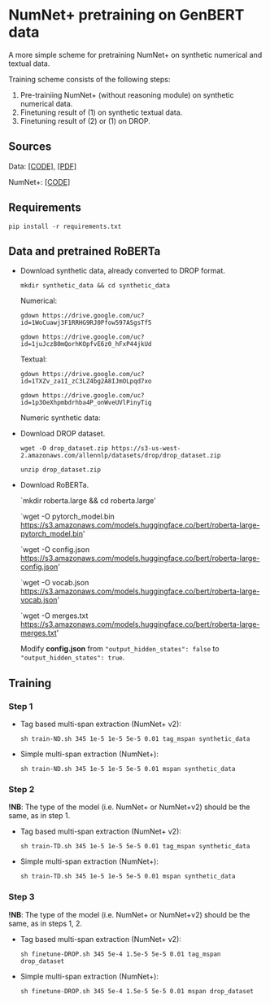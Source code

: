 # NumNet+ pretraining on GenBERT data

A more simple scheme for pretraining NumNet+ on synthetic numerical and textual data.

Training scheme consists of the following steps:

1. Pre-trainiing NumNet+ (without reasoning module) on synthetic numerical data.
2. Finetuning result of (1) on synthetic textual data.
3. Finetuning result of (2) or (1) on DROP.

## Sources

Data: [[CODE]](https://github.com/ag1988/injecting_numeracy), [[PDF]](https://arxiv.org/pdf/2004.04487.pdf)

NumNet+: [[CODE]](https://github.com/llamazing/numnet_plus)

## Requirements

`pip install -r requirements.txt`

## Data and pretrained RoBERTa

- Download synthetic data, already converted to DROP format.

  `mkdir synthetic_data && cd synthetic_data`
  
  Numerical:
  
  `gdown https://drive.google.com/uc?id=1WoCuawj3F1RRHG9RJ0Pfow597ASgsTf5`
  
  `gdown https://drive.google.com/uc?id=1juJczB0mQorhKOpfvE6z0_hFxP44jkUd`
  
  Textual:
  
  `gdown https://drive.google.com/uc?id=1TXZv_za1I_zC3LZ4bg2A8IJmOLpqd7xo`
  
  `gdown https://drive.google.com/uc?id=1p3OeXhpmbdrhba4P_onWveUVlPinyTig`
  
  Numeric synthetic data:
  
- Download DROP dataset.

  `wget -O drop_dataset.zip https://s3-us-west-2.amazonaws.com/allennlp/datasets/drop/drop_dataset.zip`
   
  `unzip drop_dataset.zip`

- Download RoBERTa.

  `mkdir roberta.large && cd roberta.large'
  
  `wget -O pytorch_model.bin https://s3.amazonaws.com/models.huggingface.co/bert/roberta-large-pytorch_model.bin'
  
  `wget -O config.json https://s3.amazonaws.com/models.huggingface.co/bert/roberta-large-config.json'
  
  `wget -O vocab.json https://s3.amazonaws.com/models.huggingface.co/bert/roberta-large-vocab.json'
  
  `wget -O merges.txt https://s3.amazonaws.com/models.huggingface.co/bert/roberta-large-merges.txt'
  
  Modify **config.json** from `"output_hidden_states": false` to `"output_hidden_states": true`.

## Training

### Step 1

- Tag based multi-span extraction (NumNet+ v2):

  `sh train-ND.sh 345 1e-5 1e-5 5e-5 0.01 tag_mspan synthetic_data`
 
- Simple multi-span extraction (NumNet+):

  `sh train-ND.sh 345 1e-5 1e-5 5e-5 0.01 mspan synthetic_data`


### Step 2

**!NB**: The type of the model (i.e. NumNet+ or NumNet+v2) should be the same, as in step 1.

- Tag based multi-span extraction (NumNet+ v2):

  `sh train-TD.sh 345 1e-5 1e-5 5e-5 0.01 tag_mspan synthetic_data`
 
- Simple multi-span extraction (NumNet+):

  `sh train-TD.sh 345 1e-5 1e-5 5e-5 0.01 mspan synthetic_data`
  
### Step 3

**!NB**: The type of the model (i.e. NumNet+ or NumNet+v2) should be the same, as in steps 1, 2.

- Tag based multi-span extraction (NumNet+ v2):

  `sh finetune-DROP.sh 345 5e-4 1.5e-5 5e-5 0.01 tag_mspan drop_dataset`

- Simple multi-span extraction (NumNet+):

  `sh finetune-DROP.sh 345 5e-4 1.5e-5 5e-5 0.01 mspan drop_dataset`
